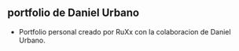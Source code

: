 ## portfolio de Daniel Urbano

- Portfolio personal creado por RuXx con la colaboracion de Daniel Urbano.